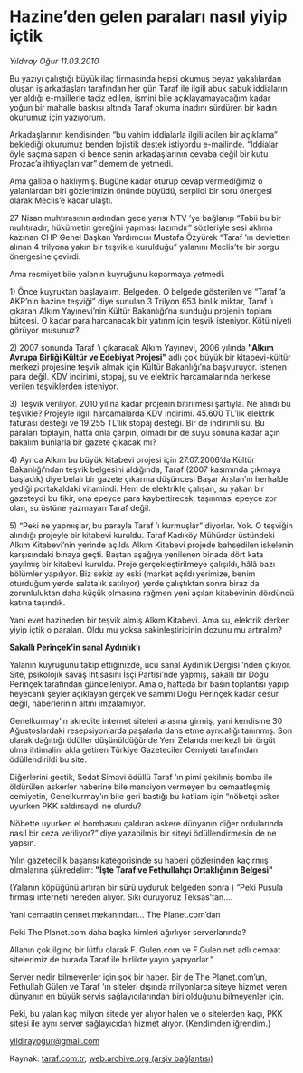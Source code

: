 # Hazine’den gelen paraları nasıl yiyip içtik

*Yıldıray Oğur 11.03.2010*

<div class="yazi"><p>Bu yazıyı çalıştığı büyük ilaç firmasında hepsi okumuş beyaz yakalılardan oluşan iş arkadaşları tarafından her gün Taraf ile ilgili abuk sabuk iddiaların yer aldığı e-maillerle taciz edilen, ismini bile açıklayamayacağım kadar yoğun bir mahalle baskısı altında Taraf okuma inadını sürdüren bir kadın okurumuz için yazıyorum.</p>
<p>Arkadaşlarının kendisinden “bu vahim iddialarla ilgili acilen bir açıklama” beklediği okurumuz benden lojistik destek istiyordu e-mailinde. “İddialar öyle saçma sapan ki bence senin arkadaşlarının cevaba değil bir kutu Prozac’a ihtiyaçları var” demem de yetmedi.</p>
<p>Ama galiba o haklıymış. Bugüne kadar oturup cevap vermediğimiz o yalanlardan biri gözlerimizin önünde büyüdü, serpildi bir soru önergesi olarak Meclis’e kadar ulaştı.</p>
<p>27 Nisan muhtırasının ardından gece yarısı NTV ’ye bağlanıp “Tabii bu bir muhtıradır, hükümetin gereğini yapması lazımdır” sözleriyle sesi aklıma kazınan CHP Genel Başkan Yardımcısı Mustafa Özyürek “Taraf ’ın devletten alınan 4 trilyona yakın bir teşvikle kurulduğu” yalanını Meclis’te bir sorgu önergesine çevirdi.</p>
<p>Ama resmiyet bile yalanın kuyruğunu koparmaya yetmedi.</p>
<p>1) Önce kuyruktan başlayalım. Belgeden. O belgede gösterilen ve “Taraf ’a AKP’nin hazine teşviği” diye sunulan 3 Trilyon 653 binlik miktar, Taraf ’ı çıkaran Alkım Yayınevi’nin Kültür Bakanlığı’na sunduğu projenin toplam bütçesi. O kadar para harcanacak bir yatırım için teşvik isteniyor. Kötü niyeti görüyor musunuz?</p>
<p>2) 2007 sonunda Taraf ’ı çıkaracak Alkım Yayınevi, 2006 yılında <strong>"Alkım Avrupa Birliği Kültür ve Edebiyat Projesi" </strong>adlı çok büyük bir kitapevi-kültür merkezi projesine teşvik almak için Kültür Bakanlığı’na başvuruyor. İstenen para değil. KDV indirimi, stopaj, su ve elektrik harcamalarında herkese verilen teşviklerden isteniyor.</p>
<p>3) Teşvik veriliyor. 2010 yılına kadar projenin bitirilmesi şartıyla. Ne alındı bu teşvikle? Projeyle ilgili harcamalarda KDV indirimi. 45.600 TL’lik elektrik faturası desteği ve 19.255 TL’lik stopaj desteği. Bir de indirimli su. Bu paraları toplayın, hatta onla çarpın, olmadı bir de suyu sonuna kadar açın bakalım bunlarla bir gazete çıkacak mı?</p>
<p>4) Ayrıca Alkım bu büyük kitabevi projesi için 27.07.2006’da Kültür Bakanlığı’ndan teşvik belgesini aldığında, Taraf (2007 kasımında çıkmaya başladık) diye belalı bir gazete çıkarma düşüncesi Başar Arslan’ın herhalde yediği portakaldaki vitamindi. Hem de elektrikle çalışan, su yakan bir gazeteydi bu fikir, ona epeyce para kaybettirecek, taşınması epeyce zor olan, su üstüne yazmayan Taraf değil.</p>
<p>5) “Peki ne yapmışlar, bu parayla Taraf ’ı kurmuşlar” diyorlar. Yok. O teşviğin alındığı projeyle bir kitabevi kuruldu. Taraf Kadıköy Mühürdar üstündeki Alkım Kitabevi’nin yerinde açıldı. Alkım Kitabevi projede bahsedilen iskelenin karşısındaki binaya geçti. Baştan aşağıya yenilenen binada dört kata yayılmış bir kitabevi kuruldu. Proje gerçekleştirilmeye çalışıldı, hâlâ bazı bölümler yapılıyor. Biz sekiz ay eski (market açıldı yerimize, benim oturduğum yerde salatalık satılıyor) yerde çalıştıktan sonra biraz da zorunluluktan daha küçük olmasına rağmen yeni açılan kitabevinin dördüncü katına taşındık.</p>
<p>Yani evet hazineden bir teşvik almış Alkım Kitabevi. Ama su, elektrik derken yiyip içtik o paraları. Oldu mu yoksa sakinleştiricinin dozunu mu artıralım?</p>
<p><strong>Sakallı Perinçek’in sanal Aydınlık’ı</strong></p>
<p>Yalanın kuyruğunu takip ettiğinizde, ucu sanal Aydınlık Dergisi ’nden çıkıyor. Site, psikolojik savaş ihtisasını İşçi Partisi’nde yapmış, sakallı bir Doğu Perinçek tarafından güncelleniyor. Ama o, haftada bir basın toplantısı yapıp heyecanlı şeyler açıklayan gerçek ve samimi Doğu Perinçek kadar cesur değil, haberlerinin altını imzalamıyor.</p>
<p>Genelkurmay’ın akredite internet siteleri arasına girmiş, yani kendisine 30 Ağustoslardaki resepsiyonlarda paşalarla dans etme ayrıcalığı tanınmış. Son olarak dağıttığı ödüller düşünüldüğünde Yeni Zelanda merkezli bir örgüt olma ihtimalini akla getiren Türkiye Gazeteciler Cemiyeti tarafından ödüllendirildi bu site.</p>
<p>Diğerlerini geçtik, Sedat Simavi ödüllü Taraf ’ın pimi çekilmiş bomba ile öldürülen askerler haberine bile mansiyon vermeyen bu cemaatleşmiş cemiyetin, Genelkurmay’ın bile geri bastığı bu katliam için “nöbetçi asker uyurken PKK saldırsaydı ne olurdu?</p>
<p>Nöbette uyurken el bombasını çaldıran askere dünyanın diğer ordularında nasıl bir ceza veriliyor?” diye yazabilmiş bir siteyi ödüllendirmesin de ne yapsın.</p>
<p>Yılın gazetecilik başarısı kategorisinde şu haberi gözlerinden kaçırmış olmalarına şükredelim:<strong> "İşte Taraf ve Fethullahçı Ortaklığının Belgesi"</strong></p>
<p>(Yalanın köpüğünü artıran bir sürü uyduruk belgeden sonra ) “Peki Pusula firması interneti nereden alıyor. Sıkı duruyoruz Teksas’tan....</p>
<p>Yani cemaatin cennet mekanından... The Planet.com’dan</p>
<p>Peki The Planet.com daha başka kimleri ağırlıyor serverlarında?</p>
<p>Allahın çok ilginç bir lütfu olarak F. Gulen.com ve F.Gulen.net adlı cemaat sitelerimiz de burada Taraf ile birlikte yayın yapıyorlar.”</p>
<p>Server nedir bilmeyenler için şok bir haber. Bir de The Planet.com’un, Fethullah Gülen ve Taraf ’ın siteleri dışında milyonlarca siteye hizmet veren dünyanın en büyük servis sağlayıcılarından biri olduğunu bilmeyenler için.</p>
<p>Peki, bu yalan kaç milyon sitede yer alıyor halen ve o sitelerden kaçı, PKK sitesi ile aynı server sağlayıcıdan hizmet alıyor. (Kendimden iğrendim.)</p>
<p><a href="mailto:yildirayogur@gmail.com">yildirayogur@gmail.com</a></p>
</div>

Kaynak: [taraf.com.tr](http://www.taraf.com.tr:80/makale/10388.htm), [web.archive.org (arşiv bağlantısı)](http://web.archive.org/web/20100314040421/http://www.taraf.com.tr:80/makale/10388.htm)
